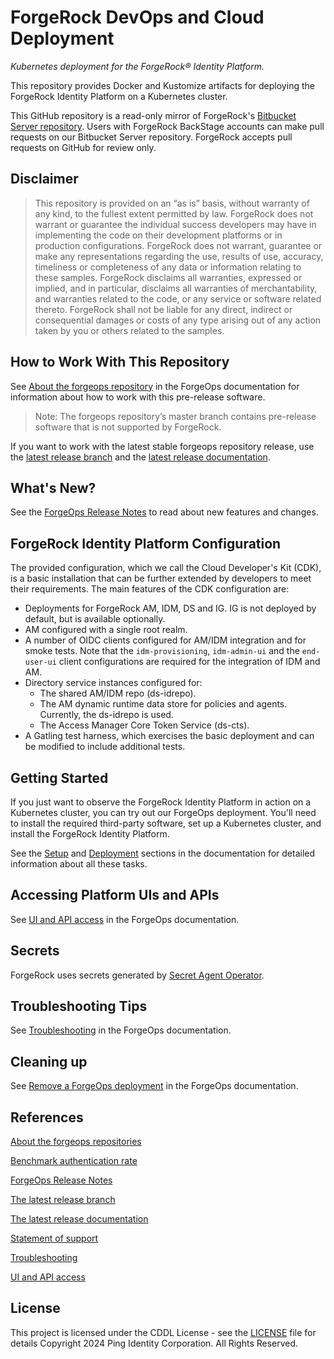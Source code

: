 # ForgeRock DevOps and Cloud Deployment

_Kubernetes deployment for the ForgeRock&reg; Identity Platform._

This repository provides Docker and Kustomize artifacts for deploying the 
ForgeRock Identity Platform on a Kubernetes cluster. 

This GitHub repository is a read-only mirror of
ForgeRock's [Bitbucket Server repository](https://stash.forgerock.org/projects/CLOUD/repos/forgeops). 
Users with ForgeRock BackStage accounts can make pull requests on our Bitbucket 
Server repository. ForgeRock accepts pull requests on GitHub for review only.

## Disclaimer

>This repository is provided on an “as is” basis, without warranty of any kind, 
to the fullest extent permitted by law. ForgeRock does not warrant or guarantee 
the individual success developers may have in implementing the code on their
development platforms or in production configurations. ForgeRock does not 
warrant, guarantee or make any representations regarding the use, results of use,
accuracy, timeliness or completeness of any data or information relating to these 
samples. ForgeRock disclaims all warranties, expressed or implied, and in 
particular, disclaims all warranties of merchantability, and warranties related
to the code, or any service or software related thereto. ForgeRock shall not be
liable for any direct, indirect or consequential damages or costs of any type 
arising out of any action taken by you or others related to the samples.

## How to Work With This Repository

See [About the forgeops repository](https://ea.forgerock.com/docs/forgeops/start/repositories.html) in the ForgeOps documentation for information about how to work with this pre-release software.

>Note: The forgeops repository’s master branch contains pre-release software that is not supported by ForgeRock.

If you want to work with the latest stable forgeops repository release, use the 
[latest release branch](https://github.com/ForgeRock/forgeops/tree/release/7.5-20240402) and the [latest release documentation](https://backstage.forgerock.com/docs/forgeops/7.5/index.html).

## What's New?

See the [ForgeOps Release Notes](https://backstage.forgerock.com/docs/forgeops/7.5/rn/rn.html) to read about new features and changes.

## ForgeRock Identity Platform Configuration

The provided configuration, which we call the Cloud Developer's Kit (CDK),
is a basic installation that can be further extended by developers to meet their requirements. 
The main features of the CDK configuration are:

* Deployments for ForgeRock AM, IDM, DS and IG. IG is not deployed by default, but is available optionally.
* AM configured with a single root realm.
* A number of OIDC clients configured for AM/IDM integration and for smoke tests.
Note that the `idm-provisioning`, `idm-admin-ui` and the `end-user-ui` client configurations are required for the
integration of IDM and AM.
* Directory service instances configured for:
   * The shared AM/IDM repo (ds-idrepo).
   * The AM dynamic runtime data store for policies and agents. Currently, the ds-idrepo is used.
   * The Access Manager Core Token Service (ds-cts).
* A Gatling test harness, which exercises the basic deployment and can be modified to include additional tests.

## Getting Started

If you just want to observe the ForgeRock Identity Platform in action on a 
Kubernetes cluster, you can try out our ForgeOps deployment. You'll need to install 
the required third-party software, set up a Kubernetes cluster, and install the 
ForgeRock Identity Platform. 

See the [Setup](https://ea.forgerock.com/docs/forgeops/setup/overview.html) and [Deployment](https://ea.forgerock.com/docs/forgeops/deploy/overview.html) sections in the documentation for detailed information about all these tasks.

## Accessing Platform UIs and APIs

See [UI and API access](https://ea.forgerock.com/docs/forgeops/deploy/access.html) in the ForgeOps documentation.

## Secrets

ForgeRock uses secrets generated by [Secret Agent Operator](https://github.com/ForgeRock/secret-agent).
 

## Troubleshooting Tips

See [Troubleshooting](https://ea.forgerock.com/docs/forgeops/troubleshoot/overview.html) in the ForgeOps documentation.

## Cleaning up

See [Remove a ForgeOps deployment](https://ea.forgerock.com/docs/forgeops/deploy/remove.html) in the ForgeOps documentation. 

## References

[About the forgeops repositories](https://ea.forgerock.com/docs/forgeops/start/repositories.html)

[Benchmark authentication rate](https://ea.forgerock.com/docs/forgeops/prepare/benchmark/authrate.html)

[ForgeOps Release Notes](https://ea.forgerock.com/docs/forgeops/rn/rn.html)

[The latest release branch](https://github.com/ForgeRock/forgeops/tree/release/7.5-20240402)

[The latest release documentation](https://backstage.forgerock.com/docs/forgeops/7.5/index.html)

[Statement of support](https://backstage.forgerock.com/docs/forgeops/7.5/start/support.html#kubernetes-services)

[Troubleshooting](https://ea.forgerock.com/docs/forgeops/troubleshoot/overview.html)

[UI and API access](https://ea.forgerock.com/docs/forgeops/deploy/access.html)

## License
This project is licensed under the CDDL License - see the [LICENSE](LICENSE) file for details
Copyright 2024 Ping Identity Corporation. All Rights Reserved.
